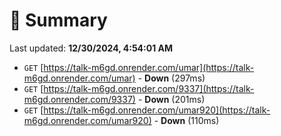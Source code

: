 # 📖 Summary
Last updated: **12/30/2024, 4:54:01 AM**

- `GET` [https://talk-m6gd.onrender.com/umar](https://talk-m6gd.onrender.com/umar) - **Down** (297ms)
- `GET` [https://talk-m6gd.onrender.com/9337](https://talk-m6gd.onrender.com/9337) - **Down** (201ms)
- `GET` [https://talk-m6gd.onrender.com/umar920](https://talk-m6gd.onrender.com/umar920) - **Down** (110ms)
